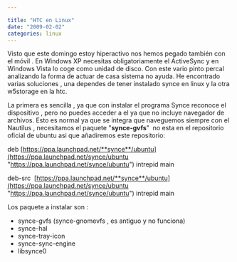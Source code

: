 ```yaml
---

title: "HTC en Linux"
date: "2009-02-02"
categories: linux
---
```


Visto que este domingo estoy hiperactivo nos hemos pegado también con el móvil . En Windows XP necesitas obligatoriamente el ActiveSync y en Windows Vista lo coge como unidad de disco. Con este vario pinto percal analizando la forma de actuar de casa sistema no ayuda. He encontrado varias soluciones , una dependes de tener instalado synce en linux y la otra w5storage en la htc.

La primera es sencilla , ya que con instalar el programa Synce reconoce el dispositivo , pero no puedes acceder a el ya que no incluye navegador de archivos. Esto es normal ya que se integra que naveguemos siempre con el Nautilus , necesitamos el paquete "**synce-gvfs**"  no esta en el repositorio oficial de ubuntu asi que añadiremos este repositorio:

deb [https://ppa.launchpad.net/**synce**/ubuntu](https://ppa.launchpad.net/synce/ubuntu "https://ppa.launchpad.net/synce/ubuntu") intrepid main

deb-src  [https://ppa.launchpad.net/**synce**/ubuntu](https://ppa.launchpad.net/synce/ubuntu "https://ppa.launchpad.net/synce/ubuntu") intrepid main

Los paquete a instalar son :

- synce-gvfs (synce-gnomevfs , es antiguo y no funciona)
- synce-hal
- synce-tray-icon
- synce-sync-engine
- libsynce0
